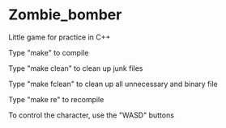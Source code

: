 # Zombie_bomber
Little game for practice in C++

Type "make" to compile

Type "make clean" to clean up junk files

Type "make fclean" to clean up all unnecessary and binary file

Type "make re" to recompile

To control the character, use the "WASD" buttons
